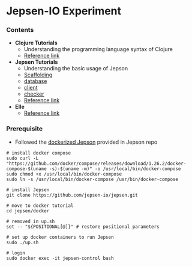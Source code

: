 # Jepsen-IO Experiment

### Contents 

- **Clojure Tutorials**
    - Understanding the programming language syntax of Clojure
    - [Reference link](https://www.tutorialspoint.com/clojure/clojure_overview.htm) 
- **Jepsen Tutorials**
    - Understanding the basic usage of Jepson
    - [Scaffolding](scaffolding)
    - [database](database)
    - [client](client)
    - [checker](checker)
    - [Reference link](https://github.com/jepsen-io/jepsen/blob/master/doc/tutorial/index.md)
- **Elle**
    - [Reference link](https://github.com/jepsen-io/elle)

### Prerequisite
- Followed the [dockerized Jepson](https://github.com/jepsen-io/jepsen/tree/master/docker) provided in Jepson repo

```
# install docker compose
sudo curl -L "https://github.com/docker/compose/releases/download/1.26.2/docker-compose-$(uname -s)-$(uname -m)" -o /usr/local/bin/docker-compose
sudo chmod +x /usr/local/bin/docker-compose
sudo ln -s /usr/local/bin/docker-compose /usr/bin/docker-compose

# install Jepsen
git clone https://github.com/jepsen-io/jepsen.git

# move to docker tutorial
cd jepsen/docker

# removed in up.sh
set -- "${POSITIONAL[@]}" # restore positional parameters

# set up docker containers to run Jepsen
sudo ./up.sh

# login
sudo docker exec -it jepsen-control bash
```